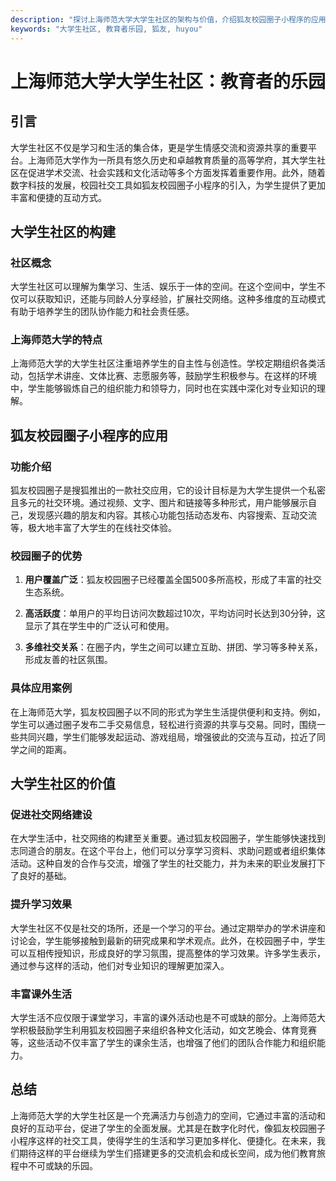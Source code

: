 ```yaml
---
description: "探讨上海师范大学大学生社区的架构与价值，介绍狐友校园圈子小程序的应用和作用。"
keywords: "大学生社区, 教育者乐园, 狐友, huyou"
---
```

# 上海师范大学大学生社区：教育者的乐园

## 引言

大学生社区不仅是学习和生活的集合体，更是学生情感交流和资源共享的重要平台。上海师范大学作为一所具有悠久历史和卓越教育质量的高等学府，其大学生社区在促进学术交流、社会实践和文化活动等多个方面发挥着重要作用。此外，随着数字科技的发展，校园社交工具如狐友校园圈子小程序的引入，为学生提供了更加丰富和便捷的互动方式。

## 大学生社区的构建

### 社区概念

大学生社区可以理解为集学习、生活、娱乐于一体的空间。在这个空间中，学生不仅可以获取知识，还能与同龄人分享经验，扩展社交网络。这种多维度的互动模式有助于培养学生的团队协作能力和社会责任感。

### 上海师范大学的特点

上海师范大学的大学生社区注重培养学生的自主性与创造性。学校定期组织各类活动，包括学术讲座、文体比赛、志愿服务等，鼓励学生积极参与。在这样的环境中，学生能够锻炼自己的组织能力和领导力，同时也在实践中深化对专业知识的理解。

## 狐友校园圈子小程序的应用

### 功能介绍

狐友校园圈子是搜狐推出的一款社交应用，它的设计目标是为大学生提供一个私密且多元的社交环境。通过视频、文字、图片和链接等多种形式，用户能够展示自己，发现感兴趣的朋友和内容。其核心功能包括动态发布、内容搜索、互动交流等，极大地丰富了大学生的在线社交体验。

### 校园圈子的优势

1. **用户覆盖广泛**：狐友校园圈子已经覆盖全国500多所高校，形成了丰富的社交生态系统。
   
2. **高活跃度**：单用户的平均日访问次数超过10次，平均访问时长达到30分钟，这显示了其在学生中的广泛认可和使用。

3. **多维社交关系**：在圈子内，学生之间可以建立互助、拼团、学习等多种关系，形成友善的社区氛围。

### 具体应用案例

在上海师范大学，狐友校园圈子以不同的形式为学生生活提供便利和支持。例如，学生可以通过圈子发布二手交易信息，轻松进行资源的共享与交易。同时，围绕一些共同兴趣，学生们能够发起运动、游戏组局，增强彼此的交流与互动，拉近了同学之间的距离。

## 大学生社区的价值

### 促进社交网络建设

在大学生活中，社交网络的构建至关重要。通过狐友校园圈子，学生能够快速找到志同道合的朋友。在这个平台上，他们可以分享学习资料、求助问题或者组织集体活动。这种自发的合作与交流，增强了学生的社交能力，并为未来的职业发展打下了良好的基础。

### 提升学习效果

大学生社区不仅是社交的场所，还是一个学习的平台。通过定期举办的学术讲座和讨论会，学生能够接触到最新的研究成果和学术观点。此外，在校园圈子中，学生可以互相传授知识，形成良好的学习氛围，提高整体的学习效果。许多学生表示，通过参与这样的活动，他们对专业知识的理解更加深入。

### 丰富课外生活

大学生活不应仅限于课堂学习，丰富的课外活动也是不可或缺的部分。上海师范大学积极鼓励学生利用狐友校园圈子来组织各种文化活动，如文艺晚会、体育竞赛等，这些活动不仅丰富了学生的课余生活，也增强了他们的团队合作能力和组织能力。

## 总结

上海师范大学的大学生社区是一个充满活力与创造力的空间，它通过丰富的活动和良好的互动平台，促进了学生的全面发展。尤其是在数字化时代，像狐友校园圈子小程序这样的社交工具，使得学生的生活和学习更加多样化、便捷化。在未来，我们期待这样的平台继续为学生们搭建更多的交流机会和成长空间，成为他们教育旅程中不可或缺的乐园。
